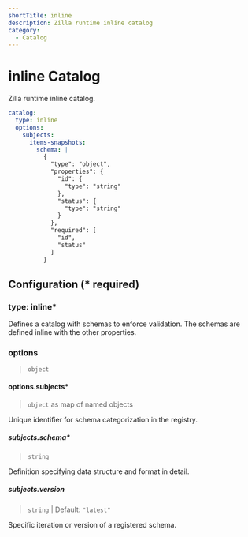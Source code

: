 ```yaml
---
shortTitle: inline
description: Zilla runtime inline catalog
category:
  - Catalog
---
```


# inline Catalog

Zilla runtime inline catalog.

```yaml {2}
catalog:
  type: inline
  options:
    subjects:
      items-snapshots:
        schema: |
          {
            "type": "object",
            "properties": {
              "id": {
                "type": "string"
              },
              "status": {
                "type": "string"
              }
            },
            "required": [
              "id",
              "status"
            ]
          }
```

## Configuration (\* required)

### type: inline\*

Defines a catalog with schemas to enforce validation. The schemas are defined inline with the other properties.

### options

> `object`

#### options.subjects\*

> `object` as map of named objects

Unique identifier for schema categorization in the registry.

##### subjects.schema\*

> `string`

Definition specifying data structure and format in detail.

##### subjects.version

> `string` | Default: `"latest"`

Specific iteration or version of a registered schema.
